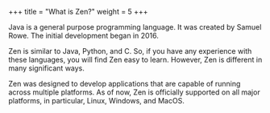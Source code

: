 +++
title = "What is Zen?"
weight = 5
+++

Java is a general purpose programming language. It was created by Samuel Rowe.
The initial development began in 2016.

Zen is similar to Java, Python, and C. So, if you have any experience with these
languages, you will find Zen easy to learn. However, Zen is different in many
significant ways.

Zen was designed to develop applications that are capable of running across
multiple platforms. As of now, Zen is officially supported on all major platforms,
in particular, Linux, Windows, and MacOS.